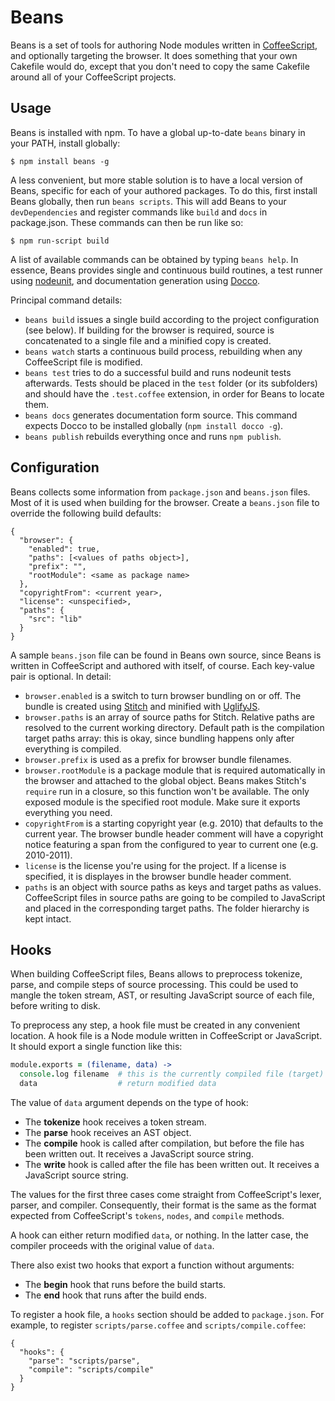 # Beans

Beans is a set of tools for authoring Node modules written in
[CoffeeScript](http://jashkenas.github.com/coffee-script/), and optionally
targeting the browser. It does something that your own Cakefile would do,
except that you don't need to copy the same Cakefile around all of your
CoffeeScript projects.

## Usage

Beans is installed with npm. To have a global up-to-date `beans` binary in
your PATH, install globally:

    $ npm install beans -g

A less convenient, but more stable solution is to have a local version of
Beans, specific for each of your authored packages. To do this, first install
Beans globally, then run `beans scripts`. This will add Beans to your
`devDependencies` and register commands like `build` and `docs` in
package.json. These commands can then be run like so:

    $ npm run-script build

A list of available commands can be obtained by typing `beans help`. In
essence, Beans provides single and continuous build routines, a test runner
using [nodeunit](https://github.com/caolan/nodeunit), and documentation
generation using [Docco](http://jashkenas.github.com/docco/).

Principal command details:

* `beans build` issues a single build according to the project configuration
  (see below). If building for the browser is required, source is concatenated
  to a single file and a minified copy is created.
* `beans watch` starts a continuous build process, rebuilding when any
  CoffeeScript file is modified.
* `beans test` tries to do a successful build and runs nodeunit tests
  afterwards. Tests should be placed in the `test` folder (or its subfolders)
  and should have the `.test.coffee` extension, in order for Beans to locate
  them.
* `beans docs` generates documentation form source. This command expects Docco
  to be installed globally (`npm install docco -g`).
* `beans publish` rebuilds everything once and runs `npm publish`.

## Configuration

Beans collects some information from `package.json` and `beans.json` files.
Most of it is used when building for the browser. Create a `beans.json` file
to override the following build defaults:

    {
      "browser": {
        "enabled": true,
        "paths": [<values of paths object>],
        "prefix": "",
        "rootModule": <same as package name>
      },
      "copyrightFrom": <current year>,
      "license": <unspecified>,
      "paths": {
        "src": "lib"
      }
    }

A sample `beans.json` file can be found in Beans own source, since Beans is
written in CoffeeScript and authored with itself, of course. Each key-value
pair is optional. In detail:

* `browser.enabled` is a switch to turn browser bundling on or off. The bundle
  is created using [Stitch](https://github.com/sstephenson/stitch) and minified
  with [UglifyJS](http://marijnhaverbeke.nl/uglifyjs).
* `browser.paths` is an array of source paths for Stitch. Relative paths are
  resolved to the current working directory. Default path is the compilation
  target paths array: this is okay, since bundling happens only after
  everything is compiled.
* `browser.prefix` is used as a prefix for browser bundle filenames.
* `browser.rootModule` is a package module that is required automatically in
  the browser and attached to the global object. Beans makes Stitch's `require`
  run in a closure, so this function won't be available. The only exposed
  module is the specified root module. Make sure it exports everything you
  need.
* `copyrightFrom` is a starting copyright year (e.g. 2010) that defaults to the
  current year. The browser bundle header comment will have a copyright notice
  featuring a span from the configured to year to current one (e.g. 2010-2011).
* `license` is the license you're using for the project. If a license is
  specified, it is displayes in the browser bundle header comment.
* `paths` is an object with source paths as keys and target paths as values.
  CoffeeScript files in source paths are going to be compiled to JavaScript and
  placed in the corresponding target paths. The folder hierarchy is kept
  intact.

## Hooks

When building CoffeeScript files, Beans allows to preprocess tokenize, parse,
and compile steps of source processing. This could be used to mangle the token
stream, AST, or resulting JavaScript source of each file, before writing to
disk.

To preprocess any step, a hook file must be created in any convenient location.
A hook file is a Node module written in CoffeeScript or JavaScript. It should
export a single function like this:

```coffeescript
module.exports = (filename, data) ->
  console.log filename  # this is the currently compiled file (target)
  data                  # return modified data
```

The value of `data` argument depends on the type of hook:

* The **tokenize** hook receives a token stream.
* The **parse** hook receives an AST object.
* The **compile** hook is called after compilation, but before the file has
  been written out. It receives a JavaScript source string.
* The **write** hook is called after the file has been written out. It receives
  a JavaScript source string.

The values for the first three cases come straight from CoffeeScript's lexer,
parser, and compiler. Consequently, their format is the same as the format
expected from CoffeeScript's `tokens`, `nodes`, and `compile` methods.

A hook can either return modified `data`, or nothing. In the latter case, the
compiler proceeds with the original value of `data`.

There also exist two hooks that export a function without arguments:

* The **begin** hook that runs before the build starts.
* The **end** hook that runs after the build ends.

To register a hook file, a `hooks` section should be added to `package.json`.
For example, to register `scripts/parse.coffee` and `scripts/compile.coffee`:

    {
      "hooks": {
        "parse": "scripts/parse",
        "compile": "scripts/compile"
      }
    }
